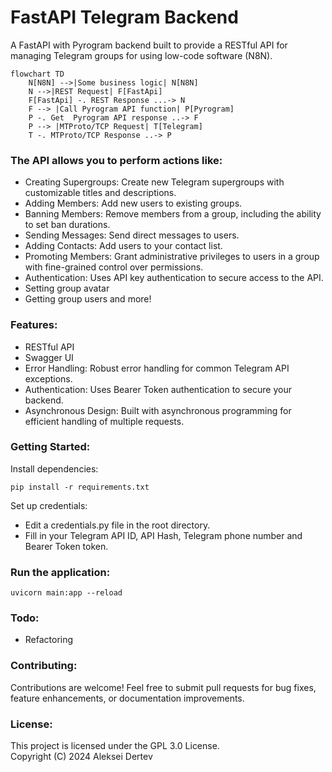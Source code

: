 # FastAPI Telegram Backend
 A FastAPI with Pyrogram backend built to provide a RESTful API for managing Telegram groups for using low-code software (N8N).

```mermaid
flowchart TD
    N[N8N] -->|Some business logic| N[N8N]
    N -->|REST Request| F[FastApi]
    F[FastApi] -. REST Response ...-> N
    F --> |Call Pyrogram API function| P[Pyrogram]
    P -. Get  Pyrogram API response ..-> F
    P --> |MTProto/TCP Request| T[Telegram]
    T -. MTProto/TCP Response ..-> P
```

### The API allows you to perform actions like:

- Creating Supergroups: Create new Telegram supergroups with customizable titles and descriptions.
- Adding Members: Add new users to existing groups.
- Banning Members: Remove members from a group, including the ability to set ban durations.
- Sending Messages: Send direct messages to users.
- Adding Contacts: Add users to your contact list.
- Promoting Members: Grant administrative privileges to users in a group with fine-grained control over permissions.
- Authentication: Uses API key authentication to secure access to the API.
- Setting group avatar
- Getting group users
  and more!

### Features:
- RESTful API
- Swagger UI
- Error Handling: Robust error handling for common Telegram API exceptions.
- Authentication: Uses Bearer Token authentication to secure your backend.
- Asynchronous Design: Built with asynchronous programming for efficient handling of multiple requests.

### Getting Started:
Install dependencies:
```
pip install -r requirements.txt
```       

Set up credentials:
- Edit a credentials.py file in the root directory.
- Fill in your Telegram API ID, API Hash, Telegram phone number and Bearer Token token.

### Run the application:

```      
uvicorn main:app --reload
```

### Todo:
- Refactoring
### Contributing:

Contributions are welcome! Feel free to submit pull requests for bug fixes, feature enhancements, or documentation improvements.

### License:

This project is licensed under the GPL 3.0 License.  
Copyright (C) 2024 Aleksei Dertev

